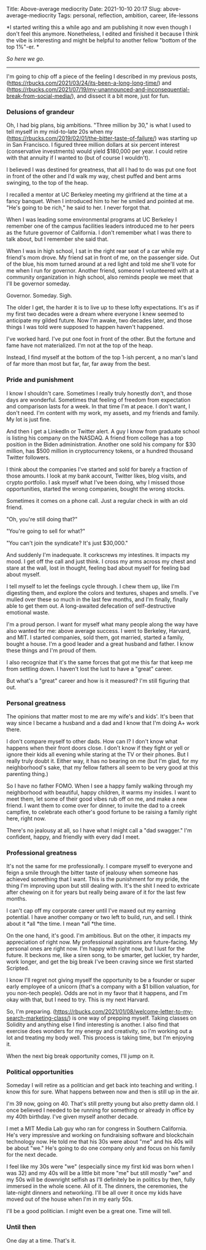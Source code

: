 Title: Above-average mediocrity
Date: 2021-10-10 20:17
Slug: above-average-mediocrity
Tags: personal, reflection, ambition, career, life-lessons

*I started writing this a while ago and am publishing it now even though I don't feel this anymore. Nonetheless, I edited and finished it because I think the vibe is interesting and might be helpful to another fellow "bottom of the top 1%"-er. *

*So here we go.*

---

I'm going to chip off a piece of the feeling I described in my previous posts, (https://rbucks.com/2021/03/24/its-been-a-long-long-time/) and (https://rbucks.com/2021/07/19/my-unannounced-and-inconsequential-break-from-social-media/), and dissect it a bit more, just for fun. 

### Delusions of grandeur

Oh, I had big plans, big ambitions. "Three million by 30," is what I used to tell myself in my mid-to-late 20s when my (https://rbucks.com/2019/02/01/the-bitter-taste-of-failure/) was starting up in San Francisco. I figured three million dollars at six percent interest (conservative investments) would yield $180,000 per year. I could retire with that annuity if I wanted to (but of course I wouldn't). 

I believed I was destined for greatness, that all I had to do was put one foot in front of the other and I'd walk my way, chest puffed and bent arms swinging, to the top of the heap. 

I recalled a mentor at UC Berkeley meeting my girlfriend at the time at a fancy banquet. When I introduced him to her he smiled and pointed at me. "He's going to be rich," he said to her. I never forgot that. 

When I was leading some environmental programs at UC Berkeley I remember one of the campus facilities leaders introduced me to her peers as the future governor of California. I don't remember what I was there to talk about, but I remember she said that.

When I was in high school, I sat in the right rear seat of a car while my friend's mom drove. My friend sat in front of me, on the passenger side. Out of the blue, his mom turned around at a red light and told me she'll vote for me when I run for governor. Another friend, someone I volunteered with at a community organization in high school, also reminds people we meet that I'll be governor someday. 

Governor. Someday. Sigh. 

The older I get, the harder it is to live up to these lofty expectations. It's as if my first two decades were a dream where everyone I knew seemed to anticipate my gilded future. Now I'm awake, two decades later, and those things I was told were supposed to happen haven't happened. 

I've worked hard. I've put one foot in front of the other. But the fortune and fame have not materialized. I'm not at the top of the heap.

Instead, I find myself at the bottom of the top 1-ish percent, a no man's land of far more than most but far, far, far away from the best.

### <meta charset="utf-8">Pride and punishment

I know I shouldn't care. Sometimes I really truly honestly don't, and those days are wonderful. Sometimes that feeling of freedom from expectation and comparison lasts for a week. In that time I'm at peace. I don't want, I don't need. I'm content with my work, my assets, and my friends and family. My lot is just fine.

And then I get a LinkedIn or Twitter alert. A guy I know from graduate school is listing his company on the NASDAQ. A friend from college has a top position in the Biden administration. Another one sold his company for $30 million, has $500 million in cryptocurrency tokens, or a hundred thousand Twitter followers.

I think about the companies I've started and sold for barely a fraction of those amounts. I look at my bank account, Twitter likes, blog visits, and crypto portfolio. I ask myself what I've been doing, why I missed those opportunities, started the wrong companies, bought the wrong stocks. 

Sometimes it comes on a phone call. Just a regular check in with an old friend. 

"Oh, you're still doing that?" 

"You're going to sell for what?" 

"You can't join the syndicate? It's just $30,000."

And suddenly I'm inadequate. It corkscrews my intestines. It impacts my mood. I get off the call and just think. I cross my arms across my chest and stare at the wall, lost in thought, feeling bad about myself for feeling bad about myself. 

I tell myself to let the feelings cycle through. I chew them up, like I'm digesting them, and explore the colors and textures, shapes and smells. I've mulled over these so much in the last few months, and I'm finally, finally able to get them out. A long-awaited defecation of self-destructive emotional waste.

I'm a proud person. I want for myself what many people along the way have also wanted for me: above average success. I went to Berkeley, Harvard, and MIT. I started companies, sold them, got married, started a family, bought a house. I'm a good leader and a great husband and father. I know these things and I'm proud of them.

I also recognize that it's the same forces that got me this far that keep me from settling down. I haven't lost the lust to have a "great" career. 

But what's a "great" career and how is it measured? I'm still figuring that out. 

### Personal greatness

The opinions that matter most to me are my wife's and kids'. It's been that way since I became a husband and a dad and I know that I'm doing A+ work there. 

I don't compare myself to other dads. How can I? I don't know what happens when their front doors close. I don't know if they fight or yell or ignore their kids all evening while staring at the TV or their phones. But I really truly doubt it. Either way, it has no bearing on me (but I'm glad, for my neighborhood's sake, that my fellow fathers all seem to be very good at this parenting thing.) 

So I have no father FOMO. When I see a happy family walking through my neighborhood with beautiful, happy children, it warms my insides. I want to meet them, let some of their good vibes rub off on me, and make a new friend. I want them to come over for dinner, to invite the dad to a creek campfire, to celebrate each other's good fortune to be raising a family right here, right now.

There's no jealousy at all, so I have what I might call a "dad swagger." I'm confident, happy, and friendly with every dad I meet. 

### Professional greatness

It's not the same for me professionally. I compare myself to everyone and feign a smile through the bitter taste of jealousy when someone has achieved something that I want. This is the punishment for my pride, the thing I'm improving upon but still dealing with. It's the shit I need to extricate after chewing on it for years but really being aware of it for the last few months.

I can't cap off my corporate career until I've maxed out my earning potential. I have another company or two left to build, run, and sell. I think about it *all *the time. I mean *all *the time. 

On the one hand, it's good. I'm ambitious. But on the other, it impacts my appreciation of right now. My professional aspirations are future-facing. My personal ones are right now. I'm happy with right now, but I lust for the future. It beckons me, like a siren song, to be smarter, get luckier, try harder, work longer, and get the big break I've been craving since we first started Scripted. 

I know I'll regret not giving myself the opportunity to be a founder or super early employee of a unicorn (that's a company with a $1 billion valuation, for you non-tech people). Odds are not in my favor that it happens, and I'm okay with that, but I need to try. This is my next Harvard. 

So, I'm preparing. (https://rbucks.com/2021/01/08/welcome-letter-to-my-search-marketing-class/) is one way of prepping myself. Taking classes on Solidity and anything else I find interesting is another. I also find that exercise does wonders for my energy and creativity, so I'm working out a lot and treating my body well. This process is taking time, but I'm enjoying it. 

When the next big break opportunity comes, I'll jump on it. 

### Political opportunities

Someday I will retire as a politician and get back into teaching and writing. I know this for sure. What happens between now and then is still up in the air. 

I'm 39 now, going on 40. That's still pretty young but also pretty damn old. I once believed I needed to be running for something or already in office by my 40th birthday. I've given myself another decade. 

I met a MIT Media Lab guy who ran for congress in Southern California. He's very impressive and working on fundraising software and blockchain technology now. He told me that his 30s were about "me" and his 40s will be about "we." He's going to do one company only and focus on his family for the next decade. 

I feel like my 30s were "we" (especially since my first kid was born when I was 32) and my 40s will be a little bit more "me" but still mostly "we" and my 50s will be downright selfish as I'll definitely be in politics by then, fully immersed in the whole scene. All of it. The dinners, the ceremonies, the late-night dinners and networking. I'll be all over it once my kids have moved out of the house when I'm in my early 50s.  

I'll be a good politician. I might even be a great one. Time will tell. 

### Until then

One day at a time. That's it.